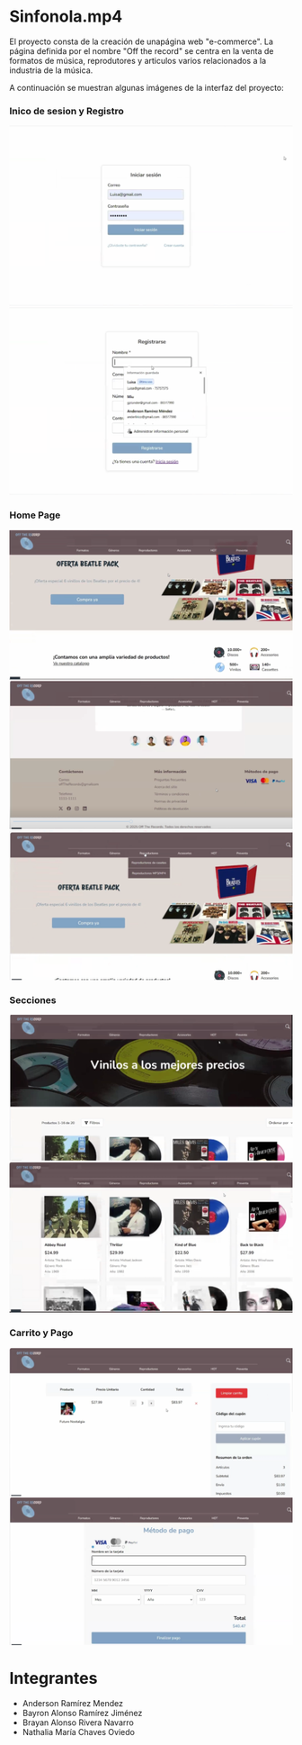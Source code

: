 # Sinfonola.mp4

El proyecto consta de la creación de unapágina web "e-commerce". La página definida por el nombre "Off the record" se centra en la venta de formatos de música, reprodutores y articulos varios relacionados a la industria de la música.  

A continuación se muestran algunas imágenes de la interfaz del proyecto:

### Inico de sesion y Registro
![IniciodeSesion](img/IniciodeSesion.png)
![Registro](img/Registro.png)
### Home Page
![HomePage1](img/HomePage1.png)
![HomePage2](img/HomePage2.png)
![NavMenu](img/NavMenu.png)

### Secciones
![VinilosSection](img/VinilosSection.png)
![VinilosSection2](img/VinilosSection2.png)

### Carrito y Pago
![Carrito](img/Carrito.png)
![Pago](img/Pago.png)

# Integrantes
- Anderson Ramírez Mendez
- Bayron Alonso Ramírez Jiménez
- Brayan Alonso Rivera Navarro
- Nathalia María Chaves Oviedo